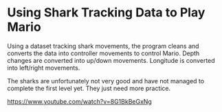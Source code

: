 #  Using Shark Tracking Data to Play Mario 

Using a dataset tracking shark movements, the program cleans and converts the data into controller movements to control Mario. Depth changes are converted into up/down movements. Longitude is converted into left/right movements.

The sharks are unfortunately not very good and have not managed to complete the first level yet. They just need more practice.

https://www.youtube.com/watch?v=8G1BkBeGxNg
